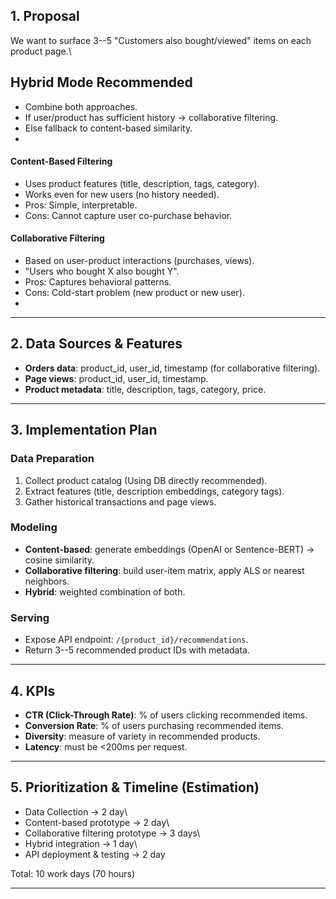 ## 1. Proposal

We want to surface 3--5 "Customers also bought/viewed" items on each
product page.\

## Hybrid Mode Recommended
-   Combine both approaches.
-   If user/product has sufficient history → collaborative filtering.
-   Else fallback to content-based similarity.
- 
#### Content-Based Filtering

-   Uses product features (title, description, tags, category).
-   Works even for new users (no history needed).
-   Pros: Simple, interpretable.
-   Cons: Cannot capture user co-purchase behavior.

#### Collaborative Filtering

-   Based on user-product interactions (purchases, views).
-   "Users who bought X also bought Y".
-   Pros: Captures behavioral patterns.
-   Cons: Cold-start problem (new product or new user).
-

------------------------------------------------------------------------

## 2. Data Sources & Features

-   **Orders data**: product_id, user_id, timestamp (for collaborative
    filtering).
-   **Page views**: product_id, user_id, timestamp.
-   **Product metadata**: title, description, tags, category, price.

------------------------------------------------------------------------

## 3. Implementation Plan

### Data Preparation

1.  Collect product catalog (Using DB directly recommended).
2.  Extract features (title, description embeddings, category tags).
3.  Gather historical transactions and page views.

### Modeling

-   **Content-based**: generate embeddings (OpenAI or
    Sentence-BERT) → cosine similarity.
-   **Collaborative filtering**: build user-item matrix, apply ALS or
    nearest neighbors.
-   **Hybrid**: weighted combination of both.

### Serving

-   Expose API endpoint: `/{product_id}/recommendations`.
-   Return 3--5 recommended product IDs with metadata.

------------------------------------------------------------------------

## 4. KPIs

-   **CTR (Click-Through Rate)**: % of users clicking recommended items.
-   **Conversion Rate**: % of users purchasing recommended items.
-   **Diversity**: measure of variety in recommended products.
-   **Latency**: must be \<200ms per request.

------------------------------------------------------------------------

## 5. Prioritization & Timeline (Estimation)

-   Data Collection → 2 day\
-   Content-based prototype → 2 day\
-   Collaborative filtering prototype → 3 days\
-   Hybrid integration → 1 day\
-   API deployment & testing → 2 day

Total: 10 work days (70 hours)

------------------------------------------------------------------------
